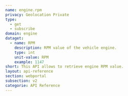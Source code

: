 ```yaml
---
name: engine.rpm
privacy: Geolocation Private
type:
  - get
  - subscribe
domain: engine
dataget:
  - name: RPM
    description: RPM value of the vehicle engine.
    type: int
    unit-value: RPM
    example: 1147
short: This API allows to retrieve engine RPM value.
layout: api-reference
section: webportal
subsection: v2
categorie: API Reference
---
```


